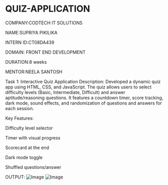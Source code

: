 # QUIZ-APPLICATION
COMPANY:CODTECH IT SOLUTIONS

NAME:SUPRIYA PIKILIKA

INTERN ID:CT08DA439

DOMAIN: FRONT END DEVELOPMENT

DURATION:8 weeks 

MENTOR:NEELA SANTOSH

Task 1: Interactive Quiz Application
Description:
Developed a dynamic quiz app using HTML, CSS, and JavaScript. The quiz allows users to select difficulty levels (Basic, Intermediate, Difficult) and answer aptitude/reasoning questions. It features a countdown timer, score tracking, dark mode, sound effects, and randomization of questions and answers for each session.

Key Features:

Difficulty level selector

Timer with visual progress

Scorecard at the end

Dark mode toggle

Shuffled questions/answer

OUTPUT:
![Image](https://github.com/user-attachments/assets/d7b606b8-6b29-485b-ad0e-816ccb7a6d21)
![Image](https://github.com/user-attachments/assets/f3893171-9e9a-4a68-b483-6202ab5253bf)


